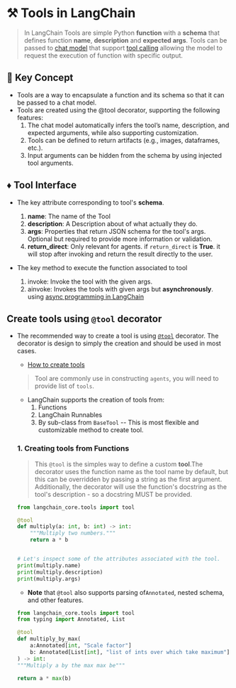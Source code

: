 #  ⚒️ Tools in LangChain
> In LangChain Tools are simple Python **function** with a **schema** that defines function **name**, **description** and **expected args**. Tools can be passed to [chat model](../01_chat_model/chat_model.md) that support [tool calling](./tool_calling.md) allowing the model to request the execution of function with specific output.

## 🔑 Key Concept
* Tools are a way to encapsulate a function and its schema so that it can be passed to a chat model.
* Tools are created using the @tool decorator, supporting the following features:
  1. The chat model automatically infers the tool’s name, description, and expected arguments, while also supporting customization.
  2. Tools can be defined to return artifacts (e.g., images, dataframes, etc.).
  3. Input arguments can be hidden from the schema by using injected tool arguments.

## ♦️ Tool Interface
* The key attribute corresponding to tool's **schema**.
    1. **name**: The name of the Tool
    2. **description**: A Description about of what actually they do.
    3. **args**: Properties that return JSON schema for the tool's args. Optional but required to provide more information or validation.
    4. **return_direct**: Only relevant for agents. if `return_direct` is **True**. it will stop after invoking and return the result directly to the user.

* The key method to execute the function associated to tool
  1. invoke: Invoke the tool with the given args.    
  2. ainvoke: Invokes the tools with given args but **asynchronously**. using [async programming in LangChain](../additionals/async.ipynb)

## Create tools using `@tool` decorator
* The recommended way to create a tool is using [`@tool`](https://python.langchain.com/api_reference/core/tools/langchain_core.tools.convert.tool.html) decorator. The decorator is design to simply the creation and should be used in most cases.

    * [How to create tools](https://python.langchain.com/docs/how_to/custom_tools/)
    > Tool are commonly use in constructing `agents`, you will need to provide list of `tools`.

    * LangChain supports the creation of tools from:
      1. Functions
      2. LangChain Runnables
      3. By sub-class from `BaseTool` -- This is most flexible and customizable method to create tool.
    
    ### 1. Creating tools from Functions
    > This `@tool` is the simples way to define a custom **tool**.The decorator uses the function name as the tool name by default, but this can be overridden by passing a string as the first argument. Additionally, the decorator will use the function's docstring as the tool's description - so a docstring MUST be provided.
    ```python
    from langchain_core.tools import tool

    @tool
    def multiply(a: int, b: int) -> int:
        """Multiply two numbers."""
        return a * b
    
    
    # Let's inspect some of the attributes associated with the tool.
    print(multiply.name)
    print(multiply.description)
    print(multiply.args)
    ```
    * **Note** that `@tool` also supports parsing of`Annotated`, nested schema, and other features.
    ```python
    from langchain_core.tools import tool
    from typing import Annotated, List

    @tool
    def multiply_by_max(
        a:Annotated[int, "Scale factor"]
        b: Annotated[List[int], "list of ints over which take maximum"]
    ) -> int:
    """Multiply a by the max max be""" 
    
    return a * max(b)
    ```